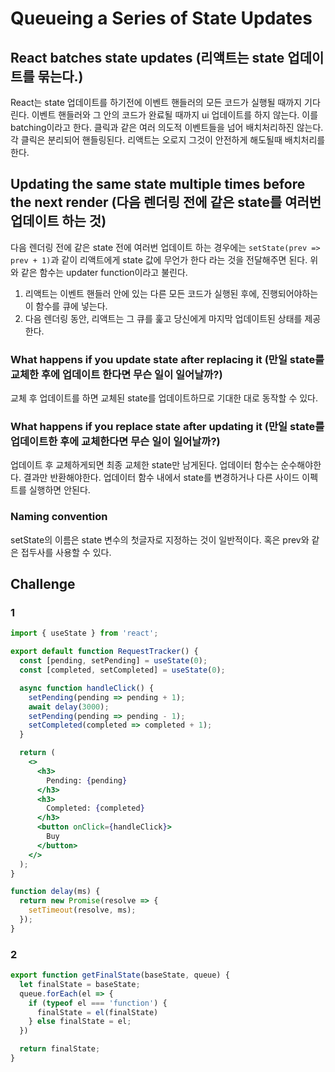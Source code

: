 # Queueing a Series of State Updates

## React batches state updates (리액트는 state 업데이트를 묶는다.)
React는 state 업데이트를 하기전에 이벤트 핸들러의 모든 코드가 실행될 때까지 기다린다.
이벤트 핸들러와 그 안의 코드가 완료될 때까지 ui 업데이트를 하지 않는다. 이를 batching이라고 한다.
클릭과 같은 여러 의도적 이벤트들을 넘어 배치처리하진 않는다. 각 클릭은 분리되어 핸들링된다. 리액트는 오로지 그것이 안전하게 해도될때 배치처리를 한다.

## Updating the same state multiple times before the next render (다음 렌더링 전에 같은 state를 여러번 업데이트 하는 것)
다음 렌더링 전에 같은 state 전에 여러번 업데이트 하는 경우에는 `setState(prev => prev + 1)`과 같이 리액트에게 state 값에 무언가 한다 라는 것을 전달해주면 된다.
위와 같은 함수는 updater function이라고 불린다. 
1. 리액트는 이벤트 핸들러 안에 있는 다른 모든 코드가 실행된 후에, 진행되어야하는 이 함수를 큐에 넣는다.
2. 다음 렌더링 동안, 리액트는 그 큐를 훑고 당신에게 마지막 업데이트된 상태를 제공한다.

### What happens if you update state after replacing it (만일 state를 교체한 후에 업데이트 한다면 무슨 일이 일어날까?)
교체 후 업데이트를 하면 교체된 state를 업데이트하므로 기대한 대로 동작할 수 있다. 

### What happens if you replace state after updating it (만일 state를 업데이트한 후에 교체한다면 무슨 일이 일어날까?)
업데이트 후 교체하게되면 최종 교체한 state만 남게된다. 
업데이터 함수는 순수해야한다. 결과만 반환해야한다. 업데이터 함수 내에서 state를 변경하거나 다른 사이드 이펙트를 실행하면 안된다. 

### Naming convention
setState의 이름은 state 변수의 첫글자로 지정하는 것이 일반적이다. 혹은 prev와 같은 접두사를 사용할 수 있다.

## Challenge

### 1
  
```jsx
import { useState } from 'react';

export default function RequestTracker() {
  const [pending, setPending] = useState(0);
  const [completed, setCompleted] = useState(0);

  async function handleClick() {
    setPending(pending => pending + 1);
    await delay(3000);
    setPending(pending => pending - 1);
    setCompleted(completed => completed + 1);
  }

  return (
    <>
      <h3>
        Pending: {pending}
      </h3>
      <h3>
        Completed: {completed}
      </h3>
      <button onClick={handleClick}>
        Buy     
      </button>
    </>
  );
}

function delay(ms) {
  return new Promise(resolve => {
    setTimeout(resolve, ms);
  });
}

```

### 2

```jsx
export function getFinalState(baseState, queue) {
  let finalState = baseState;
  queue.forEach(el => {
    if (typeof el === 'function') {
      finalState = el(finalState)
    } else finalState = el;
  })

  return finalState;
}

```